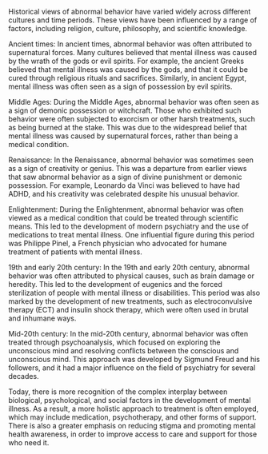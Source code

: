 Historical views of abnormal behavior have varied widely across different
cultures and time periods. These views have been influenced by a range of
factors, including religion, culture, philosophy, and scientific knowledge.

Ancient times: In ancient times, abnormal behavior was often attributed to
supernatural forces. Many cultures believed that mental illness was caused by
the wrath of the gods or evil spirits. For example, the ancient Greeks believed
that mental illness was caused by the gods, and that it could be cured through
religious rituals and sacrifices. Similarly, in ancient Egypt, mental illness
was often seen as a sign of possession by evil spirits.

Middle Ages: During the Middle Ages, abnormal behavior was often seen as a sign
of demonic possession or witchcraft. Those who exhibited such behavior were
often subjected to exorcism or other harsh treatments, such as being burned at
the stake. This was due to the widespread belief that mental illness was caused
by supernatural forces, rather than being a medical condition.

Renaissance: In the Renaissance, abnormal behavior was sometimes seen as a sign
of creativity or genius. This was a departure from earlier views that saw
abnormal behavior as a sign of divine punishment or demonic possession. For
example, Leonardo da Vinci was believed to have had ADHD, and his creativity was
celebrated despite his unusual behavior.

Enlightenment: During the Enlightenment, abnormal behavior was often viewed as a
medical condition that could be treated through scientific means. This led to
the development of modern psychiatry and the use of medications to treat mental
illness. One influential figure during this period was Philippe Pinel, a French
physician who advocated for humane treatment of patients with mental illness.

19th and early 20th century: In the 19th and early 20th century, abnormal
behavior was often attributed to physical causes, such as brain damage or
heredity. This led to the development of eugenics and the forced sterilization
of people with mental illness or disabilities. This period was also marked by
the development of new treatments, such as electroconvulsive therapy (ECT) and
insulin shock therapy, which were often used in brutal and inhumane ways.

Mid-20th century: In the mid-20th century, abnormal behavior was often treated
through psychoanalysis, which focused on exploring the unconscious mind and
resolving conflicts between the conscious and unconscious mind. This approach
was developed by Sigmund Freud and his followers, and it had a major influence
on the field of psychiatry for several decades.

Today, there is more recognition of the complex interplay between biological,
psychological, and social factors in the development of mental illness. As a
result, a more holistic approach to treatment is often employed, which may
include medication, psychotherapy, and other forms of support. There is also a
greater emphasis on reducing stigma and promoting mental health awareness, in
order to improve access to care and support for those who need it.
